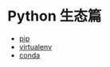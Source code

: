 # Python 生态篇

* [pip](pip/README.md)
* [virtualenv](virtualenv/README.md)
* [conda](conda/README.md)
